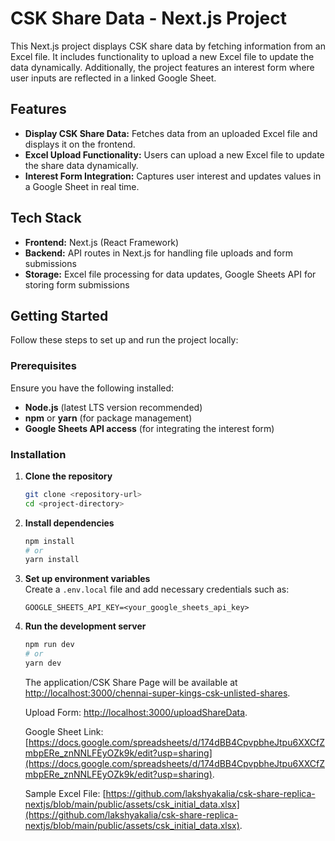 # CSK Share Data - Next.js Project

This Next.js project displays CSK share data by fetching information from an Excel file. It includes functionality to upload a new Excel file to update the data dynamically. Additionally, the project features an interest form where user inputs are reflected in a linked Google Sheet.

## Features

- **Display CSK Share Data:** Fetches data from an uploaded Excel file and displays it on the frontend.
- **Excel Upload Functionality:** Users can upload a new Excel file to update the share data dynamically.
- **Interest Form Integration:** Captures user interest and updates values in a Google Sheet in real time.

## Tech Stack

- **Frontend:** Next.js (React Framework)
- **Backend:** API routes in Next.js for handling file uploads and form submissions
- **Storage:** Excel file processing for data updates, Google Sheets API for storing form submissions

## Getting Started

Follow these steps to set up and run the project locally:

### Prerequisites

Ensure you have the following installed:

- **Node.js** (latest LTS version recommended)
- **npm** or **yarn** (for package management)
- **Google Sheets API access** (for integrating the interest form)

### Installation

1. **Clone the repository**

   ```sh
   git clone <repository-url>
   cd <project-directory>
   ```

2. **Install dependencies**

   ```sh
   npm install
   # or
   yarn install
   ```

3. **Set up environment variables**  
   Create a `.env.local` file and add necessary credentials such as:

   ```env
   GOOGLE_SHEETS_API_KEY=<your_google_sheets_api_key>
   ```

4. **Run the development server**
   ```sh
   npm run dev
   # or
   yarn dev
   ```
   The application/CSK Share Page will be available at [http://localhost:3000/chennai-super-kings-csk-unlisted-shares](http://localhost:3000/chennai-super-kings-csk-unlisted-shares).
   
   Upload Form: [http://localhost:3000/uploadShareData](http://localhost:3000/uploadShareData).
   
   Google Sheet Link: [https://docs.google.com/spreadsheets/d/174dBB4CpvpbheJtpu6XXCfZmbpERe_znNNLFEyOZk9k/edit?usp=sharing](https://docs.google.com/spreadsheets/d/174dBB4CpvpbheJtpu6XXCfZmbpERe_znNNLFEyOZk9k/edit?usp=sharing).

   Sample Excel File: [https://github.com/lakshyakalia/csk-share-replica-nextjs/blob/main/public/assets/csk_initial_data.xlsx](https://github.com/lakshyakalia/csk-share-replica-nextjs/blob/main/public/assets/csk_initial_data.xlsx).
